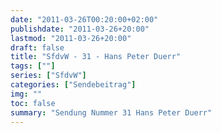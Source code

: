 ```yaml
---
date: "2011-03-26T00:20:00+02:00"
publishdate: "2011-03-26+20:00"
lastmod: "2011-03-26+20:00"
draft: false
title: "SfdvW - 31 - Hans Peter Duerr"
tags: [""]
series: ["SfdvW"]
categories: ["Sendebeitrag"]
img: ""
toc: false
summary: "Sendung Nummer 31 Hans Peter Duerr"
---
```


<div id="example"></div>
<script src="https://cdn.podlove.org/web-player/embed.js"></script>

<script>
  podlovePlayer('#example', '/blog/sfdvw31.json');
</script>
